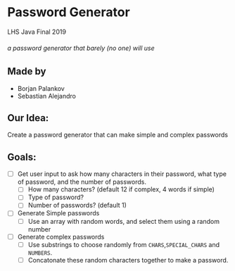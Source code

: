 # Password Generator
LHS Java Final 2019

<h6><i>a password generator that barely (no one) will use</i></h6>

## Made by
* Borjan Palankov
* Sebastian Alejandro

## Our Idea:
Create a password generator that can make simple and complex passwords

## Goals:
- [ ] Get user input to ask how many characters in their password, what type of password, and the number of passwords.
    - [ ] How many characters? (default 12 if complex, 4 words if simple)
    - [ ] Type of password? 
    - [ ] Number of passwords? (default 1)
- [ ] Generate Simple passwords 
    - [ ] Use an array with random words, and select them using a random number
- [ ] Generate complex passwords
    - [ ] Use substrings to choose randomly from `CHARS`,`SPECIAL_CHARS` and `NUMBERS`.
    - [ ] Concatonate these random characters together to make a password.
